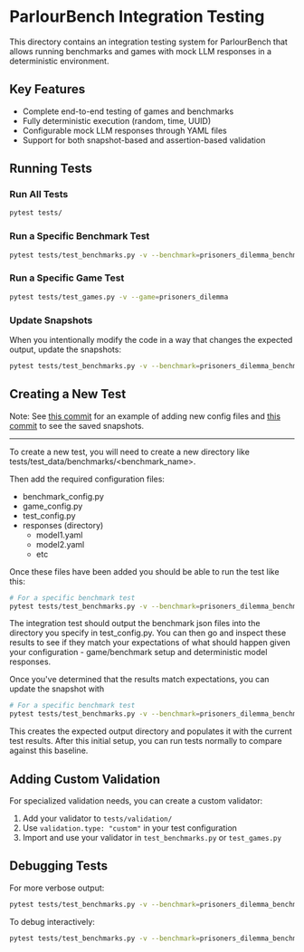 # ParlourBench Integration Testing

This directory contains an integration testing system for ParlourBench that allows running benchmarks and games with mock LLM responses in a deterministic environment.

## Key Features

- Complete end-to-end testing of games and benchmarks
- Fully deterministic execution (random, time, UUID)
- Configurable mock LLM responses through YAML files
- Support for both snapshot-based and assertion-based validation

## Running Tests

### Run All Tests

```bash
pytest tests/
```

### Run a Specific Benchmark Test

```bash
pytest tests/test_benchmarks.py -v --benchmark=prisoners_dilemma_benchmark
```

### Run a Specific Game Test

```bash
pytest tests/test_games.py -v --game=prisoners_dilemma
```

### Update Snapshots

When you intentionally modify the code in a way that changes the expected output, update the snapshots:

```bash
pytest tests/test_benchmarks.py -v --benchmark=prisoners_dilemma_benchmark --update-snapshots
```

## Creating a New Test
Note: See [this commit](https://github.com/jmogielnicki/parlourbench/commit/ab88ebdcfaa6cb7ce5c0338711f2fa07446ce574) for an example of adding new config files and [this commit](https://github.com/jmogielnicki/parlourbench/commit/6b6c23f164a7b603830331758bcdf692f430b2fa) to see the saved snapshots.

__________________

To create a new test, you will need to create a new directory like tests/test_data/benchmarks/<benchmark_name>.

Then add the required configuration files:
- benchmark_config.py
- game_config.py
- test_config.py
- responses (directory)
  - model1.yaml
  - model2.yaml
  - etc

Once these files have been added you should be able to run the test like this:

```bash
# For a specific benchmark test
pytest tests/test_benchmarks.py -v --benchmark=prisoners_dilemma_benchmark
```

The integration test should output the benchmark json files into the directory you specify in test_config.py.  You can then go and inspect these results to see if they match your expectations of what should happen given your configuration - game/benchmark setup and deterministic model responses.

Once you've determined that the results match expectations, you can update the snapshot with

```bash
# For a specific benchmark test
pytest tests/test_benchmarks.py -v --benchmark=prisoners_dilemma_benchmark --update-snapshots
```

This creates the expected output directory and populates it with the current test results. After this initial setup, you can run tests normally to compare against this baseline.

## Adding Custom Validation

For specialized validation needs, you can create a custom validator:

1. Add your validator to `tests/validation/`
2. Use `validation.type: "custom"` in your test configuration
3. Import and use your validator in `test_benchmarks.py` or `test_games.py`

## Debugging Tests

For more verbose output:

```bash
pytest tests/test_benchmarks.py -v --benchmark=prisoners_dilemma_benchmark --log-cli-level=DEBUG
```

To debug interactively:

```bash
pytest tests/test_benchmarks.py -v --benchmark=prisoners_dilemma_benchmark --pdb
```